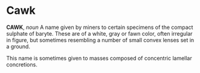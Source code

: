 # Cawk

**CAWK**, _noun_ A name given by miners to certain specimens of the compact sulphate of baryte. These are of a white, gray or fawn color, often irregular in figure, but sometimes resembling a number of small convex lenses set in a ground.

This name is sometimes given to masses composed of concentric lamellar concretions.